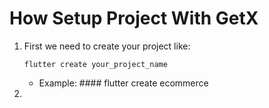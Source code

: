 # How Setup Project With GetX

1. First we need to create your project like:
     ```
   flutter create your_project_name
     ```
   - Example: #### flutter create ecommerce
3. 
